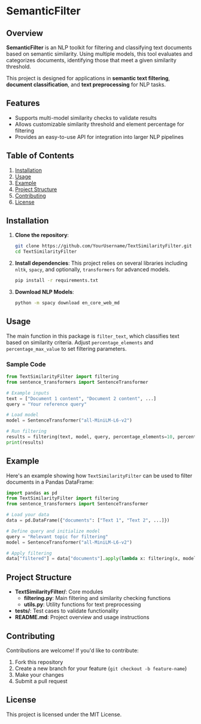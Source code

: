 # SemanticFilter

## Overview
**SemanticFilter** is an NLP toolkit for filtering and classifying text documents based on semantic similarity. Using multiple models, this tool evaluates and categorizes documents, identifying those that meet a given similarity threshold.

This project is designed for applications in **semantic text filtering**, **document classification**, and **text preprocessing** for NLP tasks. 

## Features
- Supports multi-model similarity checks to validate results
- Allows customizable similarity threshold and element percentage for filtering
- Provides an easy-to-use API for integration into larger NLP pipelines

## Table of Contents
1. [Installation](#installation)
2. [Usage](#usage)
3. [Example](#example)
4. [Project Structure](#project-structure)
5. [Contributing](#contributing)
6. [License](#license)

## Installation
1. **Clone the repository**:
    ```bash
    git clone https://github.com/YourUsername/TextSimilarityFilter.git
    cd TextSimilarityFilter
    ```

2. **Install dependencies**:
    This project relies on several libraries including `nltk`, `spacy`, and optionally, `transformers` for advanced models.
    ```bash
    pip install -r requirements.txt
    ```
3. **Download NLP Models**:
   ```bash
   python -m spacy download en_core_web_md
   ```

## Usage
The main function in this package is `filter_text`, which classifies text based on similarity criteria. Adjust `percentage_elements` and `percentage_max_value` to set filtering parameters.

### Sample Code
```python
from TextSimilarityFilter import filtering
from sentence_transformers import SentenceTransformer

# Example inputs
text = ["Document 1 content", "Document 2 content", ...]
query = "Your reference query"

# Load model
model = SentenceTransformer("all-MiniLM-L6-v2")

# Run filtering
results = filtering(text, model, query, percentage_elements=10, percentage_max_value=80)
print(results)
```

## Example
Here's an example showing how `TextSimilarityFilter` can be used to filter documents in a Pandas DataFrame:

```python
import pandas as pd
from TextSimilarityFilter import filtering
from sentence_transformers import SentenceTransformer

# Load your data
data = pd.DataFrame({"documents": ["Text 1", "Text 2", ...]})

# Define query and initialize model
query = "Relevant topic for filtering"
model = SentenceTransformer("all-MiniLM-L6-v2")

# Apply filtering
data["filtered"] = data["documents"].apply(lambda x: filtering(x, model, query, percentage_elements=10, percentage_max_value=80))
```

## Project Structure
- **TextSimilarityFilter/**: Core modules
  - **filtering.py**: Main filtering and similarity checking functions
  - **utils.py**: Utility functions for text preprocessing
- **tests/**: Test cases to validate functionality
- **README.md**: Project overview and usage instructions

## Contributing
Contributions are welcome! If you'd like to contribute:
1. Fork this repository
2. Create a new branch for your feature (`git checkout -b feature-name`)
3. Make your changes
4. Submit a pull request

## License
This project is licensed under the MIT License.

